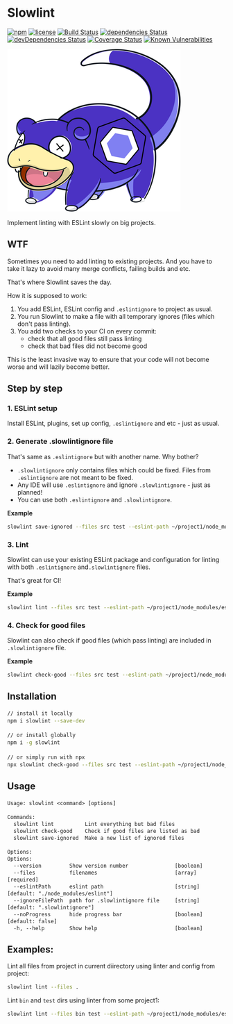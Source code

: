 # Slowlint

[![npm](https://img.shields.io/npm/v/slowlint.svg)](https://npm.im/slowlint)
[![license](https://img.shields.io/npm/l/slowlint.svg)](https://npm.im/slowlint)
[![Build Status](https://travis-ci.org/jehy/slowlint.svg?branch=master)](https://travis-ci.org/jehy/slowlint)
[![dependencies Status](https://david-dm.org/jehy/slowlint/status.svg)](https://david-dm.org/jehy/slowlint)
[![devDependencies Status](https://david-dm.org/jehy/slowlint/dev-status.svg)](https://david-dm.org/jehy/slowlint?type=dev)
[![Coverage Status](https://coveralls.io/repos/github/jehy/slowlint/badge.svg?branch=master)](https://coveralls.io/github/jehy/slowlint?branch=master)
[![Known Vulnerabilities](https://snyk.io/test/github/jehy/slowlint/badge.svg)](https://snyk.io/test/github/jehy/slowlint)

![our pride logo](logo.png)

Implement linting with ESLint slowly on big projects.

## WTF

Sometimes you need to add linting to existing projects.
And you have to take it lazy to avoid many merge conflicts, failing builds and etc.

That's where Slowlint saves the day.

How it is supposed to work:

1. You add ESLint, ESLint config and `.eslintignore` to project as usual.
2. You run Slowlint to make a file with all temporary ignores (files which don't pass linting).
3. You add two checks to your CI on every commit:
    * check that all good files still pass linting
    * check that bad files did not become good
    
This is the least invasive way to ensure that your code will not become worse and will
lazily become better.

## Step by step

### 1. ESLint setup
Install ESLint, plugins, set up config, `.eslintignore` and etc - just as usual.

### 2. Generate .slowlintignore file

That's same as `.eslintignore` but with another name. Why bother?

* `.slowlintignore` only contains files which could be fixed. Files from `.eslintignore` are not meant to be fixed.
* Any IDE will use `.eslintignore` and ignore `.slowlintignore` - just as planned!
* You can use both `.eslintignore` and `.slowlintignore`.

**Example**
```bash
slowlint save-ignored --files src test --eslint-path ~/project1/node_modules/eslint
```

### 3. Lint

Slowlint can use your existing ESLint package and configuration for linting with both `.eslintignore` and`.slowlintignore` files.

That's great for CI!

**Example**
```bash
slowlint lint --files src test --eslint-path ~/project1/node_modules/eslint
```

### 4. Check for good files

Slowlint can also check if good files (which pass linting) are included in `.slowlintignore` file.

**Example**
```bash
slowlint check-good --files src test --eslint-path ~/project1/node_modules/eslint
```

## Installation

```bash
// install it locally
npm i slowlint --save-dev

// or install globally
npm i -g slowlint

// or simply run with npx
npx slowlint check-good --files src test --eslint-path ~/project1/node_modules/eslint

```

## Usage

```
Usage: slowlint <command> [options]

Commands:
  slowlint lint          Lint everything but bad files
  slowlint check-good    Check if good files are listed as bad
  slowlint save-ignored  Make a new list of ignored files

Options:
Options:
  --version         Show version number               [boolean]
  --files           filenames                         [array] [required]
  --eslintPath      eslint path                       [string] [default: "./node_modules/eslint"]
  --ignoreFilePath  path for .slowlintignore file     [string] [default: ".slowlintignore"]
  --noProgress      hide progress bar                 [boolean] [default: false]
  -h, --help        Show help                         [boolean]
```


## Examples:
Lint all files from project in current diirectory using linter and config from project:

```bash
slowlint lint --files .
```
Lint `bin` and `test` dirs using linter from some project1:
```bash
slowlint lint --files bin test --eslint-path ~/project1/node_modules/eslint
```

